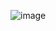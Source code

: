 ![image](https://github.com/mrantenor/site-ge3/assets/16923698/89bd5fde-d1ea-4196-879a-bda15f84bc41)
